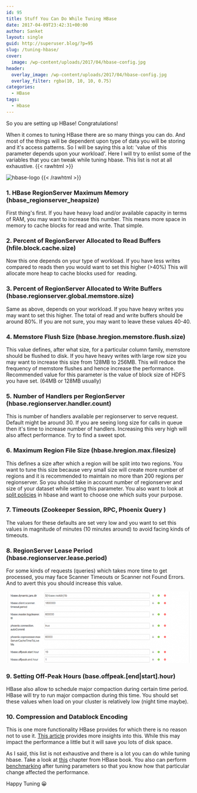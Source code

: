 ```yaml
---
id: 95
title: Stuff You Can Do While Tuning HBase
date: 2017-04-09T23:42:31+00:00
author: Sanket
layout: single
guid: http://superuser.blog/?p=95
slug: /tuning-hbase/
cover:
  image: /wp-content/uploads/2017/04/hbase-config.jpg
header:
  overlay_image: /wp-content/uploads/2017/04/hbase-config.jpg
  overlay_filter: rgba(10, 10, 10, 0.75)
categories:
  - HBase
tags:
  - Hbase
---
```

So you are setting up HBase! Congratulations! 

When it comes to tuning HBase there are so many things you can do. And most of the things will be dependent upon type of data you will be storing and it's access patterns. So I will be saying this a lot: 'value of this parameter depends upon your workload'. Here I will try to enlist some of the variables that you can tweak while tuning hbase. This list is not at all exhaustive.
{{< rawhtml >}}

<img class="aligncenter" src="https://hbase.apache.org/images/hbase_logo_with_orca_large.png" alt="hbase-logo" width="470" height="120" />
{{< /rawhtml >}}

### 1. HBase RegionServer Maximum Memory (hbase\_regionserver\_heapsize)

First thing's first. If you have heavy load and/or available capacity in terms of RAM, you may want to increase this number. This means more space in memory to cache blocks for read and write. That simple.

### 2. Percent of RegionServer Allocated to Read Buffers (hfile.block.cache.size)

Now this one depends on your type of workload. If you have less writes compared to reads then you would want to set this higher (>40%) This will allocate more heap to cache blocks used for  reading.

### 3. Percent of RegionServer Allocated to Write Buffers (hbase.regionserver.global.memstore.size)

Same as above, depends on your workload. If you have heavy writes you may want to set this higher. The total of read and write buffers should be around 80%. If you are not sure, you may want to leave these values 40-40.

### 4. Memstore Flush Size (hbase.hregion.memstore.flush.size)

This value defines, after what size, for a particular column family, memstore should be flushed to disk. If you have heavy writes with large row size you may want to increase this size from 128MB to 256MB. This will reduce the frequency of memstore flushes and hence increase the performance. Recommended value for this parameter is the value of block size of HDFS you have set. (64MB or 128MB usually)

### 5. Number of Handlers per RegionServer (hbase.regionserver.handler.count)

This is number of handlers available per regionserver to serve request. Default might be around 30. If you are seeing long size for calls in queue then it's time to increase number of handlers. Increasing this very high will also affect performance. Try to find a sweet spot.

### 6. Maximum Region File Size (hbase.hregion.max.filesize)

This defines a size after which a region will be split into two regions. You want to tune this size because very small size will create more number of regions and it is recommended to maintain no more than 200 regions per regionserver. So you should take in account number of regionserver and size of your dataset while setting this parameter. You also want to look at [split policies](https://hortonworks.com/blog/apache-hbase-region-splitting-and-merging/) in hbase and want to choose one which suits your purpose.

### 7. Timeouts (Zookeeper Session, RPC, Phoenix Query )

The values for these defaults are set very low and you want to set this values in magnitude of minutes (10 minutes around) to avoid facing kinds of timeouts.

### 8. RegionServer Lease Period (hbase.regionserver.lease.period)

For some kinds of requests (queries) which takes more time to get processed, you may face Scanner Timeouts or Scanner not Found Errors. And to avert this you should increase this value.

![hbase_conf](/wp-content/uploads/2017/04/hbase-tune-768x295.png)

### 9. Setting Off-Peak Hours (base.offpeak.[end|start].hour)

HBase also allow to schedule major compaction during certain time period. HBase will try to run major compaction during this time. You should set these values when load on your cluster is relatively low (night time maybe).

### 10. Compression and Datablock Encoding

This is one more functionality HBase provides for which there is no reason not to use it. [This article](https://hadoop-hbase.blogspot.in/2016/02/hbase-compression-vs-blockencoding_17.html) provides more insights into this. While this may impact the performance a little but it will save you lots of disk space.

As I said, this list is not exhaustive and there is a lot you can do while tuning hbase. Take a look at [this](https://hbase.apache.org/0.94/book/performance.html) chapter from HBase book. You also can perform [benchmarking](https://superuser.blog/hbase-benchmarking/) after tuning parameters so that you know how that particular change affected the performance.

Happy Tuning 😀
